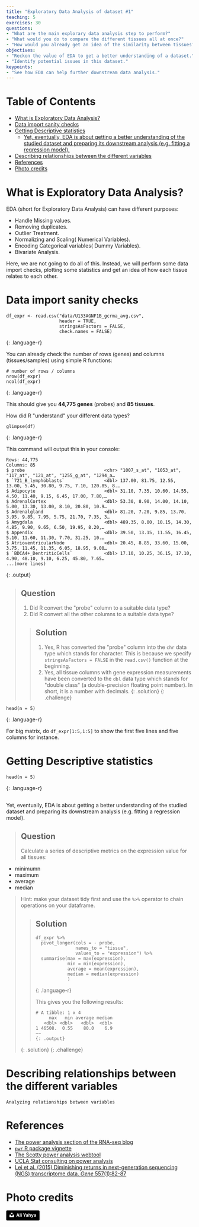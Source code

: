 ```yaml
---
title: "Exploratory Data Analysis of dataset #1"
teaching: 5
exercises: 30
questions:
- "What are the main explorary data analysis step to perform?"
- "What would you do to compare the different tissues all at once?"
- "How would you already get an idea of the similarity between tissues?"
objectives:
- "Reckon the value of EDA to get a better understanding of a dataset."
- "Identify potential issues in this dataset."
keypoints:
- "See how EDA can help further downstream data analysis."
---
```



# Table of Contents
<!-- MarkdownTOC autolink="true" levels="1,2" -->

- [What is Exploratory Data Analysis?](#what-is-exploratory-data-analysis)
- [Data import sanity checks](#data-import-sanity-checks)
- [Getting Descriptive statistics](#getting-descriptive-statistics)
  - [Yet, eventually, EDA is about getting a better understanding of the studied dataset and preparing its downstream analysis \(e.g. fitting a regression model\).](#yet-eventually-eda-is-about-getting-a-better-understanding-of-the-studied-dataset-and-preparing-its-downstream-analysis-eg-fitting-a-regression-model)
- [Describing relationships between the different variables](#describing-relationships-between-the-different-variables)
- [References](#references)
- [Photo credits](#photo-credits)

<!-- /MarkdownTOC -->


# What is Exploratory Data Analysis?
EDA (short for Exploratory Data Analysis) can have different purposes:
* Handle Missing values.
* Removing duplicates.
* Outlier Treatment.
* Normalizing and Scaling( Numerical Variables).
* Encoding Categorical variables( Dummy Variables).
* Bivariate Analysis.


Here, we are not going to do all of this. Instead, we will perform some data import checks, plotting some statistics and get an idea of how each tissue relates to each other. 

# Data import sanity checks

~~~
df_expr <- read.csv("data/U133AGNF1B_gcrma_avg.csv", 
                    header = TRUE, 
                    stringsAsFactors = FALSE,
                    check.names = FALSE)
~~~
{: .language-r}

You can already check the number of rows (genes) and columns (tissues/samples) using simple R functions:

~~~
# number of rows / columns
nrow(df_expr)
ncol(df_expr)
~~~
{: .language-r}

This should give you __44,775 genes__ (probes) and __85 tissues__. 

How did R "understand" your different data types? 
~~~
glimpse(df)
~~~
{: .language-r}

This command will output this in your console:
~~~
Rows: 44,775
Columns: 85
$ probe                              <chr> "1007_s_at", "1053_at", "117_at", "121_at", "1255_g_at", "1294_a…
$ `721_B_lymphoblasts`               <dbl> 137.00, 81.75, 12.55, 13.00, 5.45, 30.80, 9.75, 7.10, 120.85, 8.…
$ Adipocyte                          <dbl> 31.10, 7.35, 10.60, 14.55, 4.50, 11.40, 9.15, 6.45, 17.00, 7.80,…
$ AdrenalCortex                      <dbl> 53.30, 8.90, 14.00, 14.10, 5.00, 13.30, 13.00, 8.10, 20.80, 10.9…
$ Adrenalgland                       <dbl> 81.20, 7.20, 9.85, 13.70, 3.95, 9.85, 7.95, 5.75, 21.70, 7.35, 3…
$ Amygdala                           <dbl> 489.35, 8.00, 10.15, 14.30, 4.85, 9.90, 9.65, 6.50, 19.95, 8.20,…
$ Appendix                           <dbl> 39.50, 13.15, 11.55, 16.45, 5.10, 11.60, 11.30, 7.70, 31.25, 10.…
$ AtrioventricularNode               <dbl> 20.45, 8.85, 33.60, 15.00, 3.75, 11.45, 11.35, 6.05, 18.95, 9.00…
$ `BDCA4+_DentriticCells`            <dbl> 17.10, 10.25, 36.15, 17.10, 4.90, 48.10, 9.10, 6.25, 45.80, 7.65…
...(more lines)
~~~
{: .output}

> ## Question
> 1. Did R convert the "probe" column to a suitable data type?
> 2. Did R convert all the other columns to a suitable data type?
>
> > ## Solution
> > 1. Yes, R has converted the "probe" column into the `chr` data type which stands for character. This is because we specify `stringsAsFactors = FALSE` in the 
> > `read.csv()` function at the beginning. 
> > 2. Yes, all tissue columns with gene expression measurements have been converted to the `dbl` data type which stands for "double class" (a double-precision floating point number). In short, it is a number with decimals. 
> {: .solution}
{: .challenge}

~~~
head(n = 5)
~~~
{: .language-r}

For big matrix, do `df_expr[1:5,1:5]` to show the first five lines and five columns for instance. 

# Getting Descriptive statistics


~~~
head(n = 5)
~~~
{: .language-r}

##
Yet, eventually, EDA is about getting a better understanding of the studied dataset and preparing its downstream analysis (e.g. fitting a regression model). 

> ## Question
> Calculate a series of descriptive metrics on the expression value for all tissues: 
  - minimumn 
   - maximum 
   - average 
   - median  
>  
> Hint: make your dataset tidy first and use the `%>%` operator to chain operations on your dataframe. 
>
> > ## Solution
> > ~~~
> > df_expr %>% 
> >   pivot_longer(cols = - probe, 
> >                names_to = "tissue", 
> >                values_to = "expression") %>% 
> >   summarise(max = max(expression), 
> >             min = min(expression), 
> >             average = mean(expression), 
> >             median = median(expression)
> >             )
> > ~~~~
> > {: .language-r}
> > 
> > This gives you the following results:
> > ~~~~
> > # A tibble: 1 x 4
> >      max   min average median
> >    <dbl> <dbl>   <dbl>  <dbl>
> > 1 46508.  0.55    80.0    6.9
> >~~ 
> > {: .output}
> {: .solution}
{: .challenge}



# Describing relationships between the different variables
    Analyzing relationships between variables


# References 
- [The power analysis section of the RNA-seq blog](https://www.rna-seqblog.com/tag/power-analysis/)
- [`pwr` R package vignette](https://cran.r-project.org/web/packages/pwr/vignettes/pwr-vignette.html)
- [The Scotty power analysis webtool](http://scotty.genetics.utah.edu/)
- [UCLA Stat consulting on power analysis](https://stats.idre.ucla.edu/r/dae/power-analysis-for-two-group-independent-sample-t-test/)
-  [Lei et al. (2015) Diminishing returns in next-generation sequencing (NGS) transcriptome data. _Gene_ 557(1):82-87](https://doi.org/10.1016/j.gene.2014.12.013)

# Photo credits

<a style="background-color:black;color:white;text-decoration:none;padding:4px 6px;font-family:-apple-system, BlinkMacSystemFont, &quot;San Francisco&quot;, &quot;Helvetica Neue&quot;, Helvetica, Ubuntu, Roboto, Noto, &quot;Segoe UI&quot;, Arial, sans-serif;font-size:12px;font-weight:bold;line-height:1.2;display:inline-block;border-radius:3px" href="https://unsplash.com/@ayahya09?utm_medium=referral&amp;utm_campaign=photographer-credit&amp;utm_content=creditBadge" target="_blank" rel="noopener noreferrer" title="Download free do whatever you want high-resolution photos from Ali Yahya"><span style="display:inline-block;padding:2px 3px"><svg xmlns="http://www.w3.org/2000/svg" style="height:12px;width:auto;position:relative;vertical-align:middle;top:-2px;fill:white" viewBox="0 0 32 32"><title>unsplash-logo</title><path d="M10 9V0h12v9H10zm12 5h10v18H0V14h10v9h12v-9z"></path></svg></span><span style="display:inline-block;padding:2px 3px">Ali Yahya</span></a>

